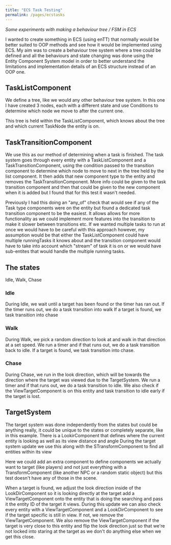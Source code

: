 ```yaml
---
title: "ECS Task Testing"
permalink: /pages/ecstasks
---
```


*Some experiments with making a behaviour tree / FSM in ECS*

I wanted to create something in ECS (using enTT) that normally would be better suited to OOP methods and see how it would be implemented using ECS.
My aim was to create a behaviour tree system where a tree could be defined and all the behaviours and state changing was done using the Entity Component System model in order to better understand the limitations and implementation details of an ECS structure instead of an OOP one.



## TaskListComponent ##
We define a tree, like we would any other behaviour tree system.
In this one I have created 3 nodes, each with a different state and use Conditions to determine
which node we move to after the current one.

This tree is held within the TaskListComponent, which knows about the tree and which current TaskNode the entity is on.

## TaskTransitionComponent ##
We use this as our method of determining when a task is finished.
The task system goes through every entity with a TaskListComponent and a TaskTransitionComponent,
using the condition passed to the transition component to determine which node to move to next in the tree held by
the list component. It then adds that new component type to the entity and removes the TaskTransitionComponent.
More info could be given to the task transition component and then that could be given to the new component
when it is added but I found that for this test it wasn't needed.

Previously I had this doing an "any_of" check that would see if any of the Task type components were on the entity
but found a dedicated task transition component to be the easiest. It allows allows for more functionality as we could
implement more features into the transition to make it slower between transitions etc.
If we wanted multiple tasks to run at once we would have to be careful with this approach however,
my assumption would be that either the TaskListComponent could have multiple runningTasks it knows about and the transition
component would have to take into account which "stream" of task it is on or we would have sub-entites
that would handle the multiple running tasks.


## The states ##
Idle, Walk, Chase

### Idle ###
During Idle, we wait until a target has been found or the timer has ran out.
If the timer runs out, we do a task transition into walk
If a target is found, we task transition into chase

### Walk ###
During Walk, we pick a random direction to look at and walk in that direction at a set speed.
We run a timer and if that runs out, we do a task transition back to idle.
If a target is found, we task transition into chase.

### Chase ###
During Chase, we run in the look direction, which will be towards the direction where the target was viewed due to the TargetSystem.
We run a timer and if that runs out, we do a task transition to idle.
We also check if the ViewTargetComponent is on this entity and task transition to idle early if the target is lost.


## TargetSystem ##
The target system was done independently from the states but could be anything really,
it could be unique to the states or completely separate, like in this example.
There is a LookirComponent that defines where the current entity is looking as well as its view distance and angle
During the target system update we use this along with the STransformComponent to find all entities within its view

Here we could add an extra component to define components we actually want to target (like players)
and not just everything with a TransformComponent (like another NPC or a random static object)
but this test doesn't have any of those in the scene.

When a target is found, we adjust the look direction inside of the LookDirComponent so it is looking directly at the target
add a ViewTargetComponent onto the entity that is doing the searching and pass it the entity ID of the target it views.
During this update we can also check every entity with a ViewTargetComponent and a LookDirComponent to see if the
target specific is still in view. If not, we remove the ViewTargetComponent.
We also remove the ViewTargetComponent if the target is very close to this entity and flip the look direction just so that we're not locked into staring at the target as we don't do anything else when we get this close.
